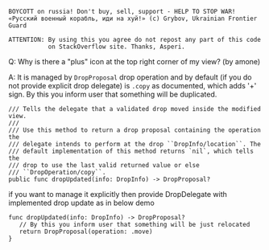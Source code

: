 ```
BOYCOTT on russia! Don't buy, sell, support - HELP TO STOP WAR!
«Русский военный корабль, иди на хуй!» (c) Grybov, Ukrainian Frontier Guard

ATTENTION: By using this you agree do not repost any part of this code
           on StackOverflow site. Thanks, Asperi.
```

Q: Why is there a "plus" icon at the top right corner of my view? (by amone)

A: It is managed by `DropProposal` drop operation and by default (if you do not provide explicit drop delegate) is `.copy` as documented, which adds '+' sign. By this you inform user that something will be duplicated.

    /// Tells the delegate that a validated drop moved inside the modified view.
    ///
    /// Use this method to return a drop proposal containing the operation the
    /// delegate intends to perform at the drop ``DropInfo/location``. The
    /// default implementation of this method returns `nil`, which tells the
    /// drop to use the last valid returned value or else
    /// ``DropOperation/copy``.
    public func dropUpdated(info: DropInfo) -> DropProposal?

if you want to manage it explicitly then provide DropDelegate with implemented drop update as in below demo

```
func dropUpdated(info: DropInfo) -> DropProposal?
   // By this you inform user that something will be just relocated
   return DropProposal(operation: .move)
}
```
